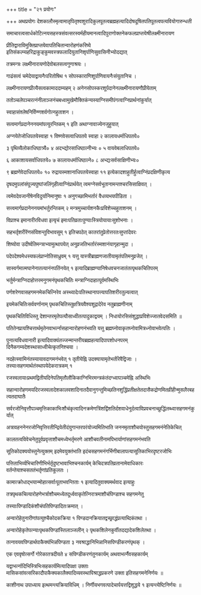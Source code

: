 +++
title = "२१ प्रयोगः"

+++
अथप्रयोगः देशकालौस्मृत्वामातृपितृश्वशुरादिकुलपूतत्वब्रह्महत्यादिदोषदूषितपतिपूतत्वपत्यवियोगारुन्धती

समाचारत्वसार्धकोटित्नयसहस्त्रसंवत्सरस्वर्महीयमानत्वादिपुराणोक्तनेकफलप्राप्तयेश्रीलक्ष्मीनारायण

प्रीतिद्वाराविमुक्तिप्राप्तयेवापतिचितान्वारोहणंकरिष्ये इतिसंकल्प्यहरिद्राकुङ्कुमवस्त्रफलादियुतानिशृर्पाणिसुवासिनीभ्योदद्यात्

तत्रमन्त्रः लक्ष्मीनारायणोदेवोबलसत्वगुणाश्रयः ।

गाढंसत्वं चमेदेयाद्वायनैःपरितोषिथ १ सोपस्काराणिशूर्पाणिवायनैःसंयुतानिच ।

लक्ष्मीनारायणप्रीत्यैसत्वकामाददाम्यहम् २ अनेनसोपस्करशूर्पदानेनलक्ष्मीनारायणौप्रीयेताम्

ततोञ्चलेपञ्चरत्नंनीलाञ्जनंचबध्वामुखेमौक्तिकंन्यस्याग्निसमीपंगत्वाग्निप्रार्थनांकुर्यात्

स्वाहासंश्लेषनिर्विण्णशर्वगोत्नहुताशन ।

सत्वमार्गप्रदानेननयमांपत्युरन्तिकम् १ इति अथाग्नावाज्येनजुहुयात्

अग्नयेतेजोधिपतयेस्वाहा १ विष्णवेसत्वाधिपतये स्वाहा २ कालायधर्माधिपतये०

३ पृथिव्यैलोकाधिष्ठात्र्यै० ४ अदभ्द्योरसाधिष्ठात्नीभ्यः ० ५ वायवेबलाधिपतये०

६ आकाशायसर्वाधिपतये० ७ कालायधर्माधिष्ठात्ने० ८ अभ्द्यःसर्वसाक्षिणीभ्यः०

९ ब्रह्मणेवेदाधिपतये० १० रुद्रायस्मशानाधिपतयेस्वाहा ११ इत्येकादशाहुतीर्हुत्वाग्निंप्रदक्षिणीकृत्य

दृषदमुपलांसंपूज्यपुष्पांजलिंगृहीत्वाग्निंप्रार्थयेत् त्वमग्नेसर्वभूतानामन्तश्चरसिसाक्षिवत् ।

त्वमेवदेवजानीषेनविदुर्यानिमानुषाः १ अनुगच्छामिभर्तारं वैधव्यभयपीडिता ।

सत्त्वमार्गप्रदानेननयमांभर्तुरन्तिकम् २ मन्त्रमुच्चार्यशनकैःप्रविशेच्चहुताशनम् ।

विप्राश्च इमानारीरविधवा इत्यृचं इमाःपतिव्रताःपुण्याःस्त्रियोयायाःसुशोभनाः ।

सहभर्तृशरीरेंणसंविशन्तुविभावसुम् १ इतिचपठेत् कातरांतुप्रेतोत्तरतःसुप्तांदेवरः

शिष्योवा उदीर्ष्वतिमन्त्राभ्यामुत्थापयेत् अनुव्रजतिभर्तारंस्मशानंयागृहान्मुदा ।

पदेपदेश्वमेधस्यफलंप्राप्नोतिसाध्रुवम् १ यत्तु यास्त्रीब्राह्मणजातीयामृतंपतिमनुव्रजेत् ।

सास्वर्गमात्मघानेनातत्यानंनपतिंनयेत् १ इत्यादिब्राह्मण्यानिषेधवचनजातंतत्पृथकचितिपरम्

भर्तुर्मन्त्राग्निदाहोत्तरमनुगमनंपृथकचितिः मन्त्राग्निदाहात्पूर्वमस्थिभिः

पर्णशरेणवासहगमनमेकचित्निरेव अस्थ्यादेःपतिस्थानापत्त्यापतिशरीरतुल्यत्वात्

इयमेकचितिःसर्ववर्णानाम् पृथकचितिस्तुक्षत्रियवैश्यशूद्रादेरेव नतुब्राह्मणीनाम्

पृथकचितिविधिस्तु देशान्तरमृतेपत्यौसाध्वीतत्पादुकाद्वयम् । निधायोरसिसंशुद्धाप्रविशेज्जातवेदसमिति ॥

पतितेनप्रायश्चित्तार्थमृतेनवाभर्त्नासहान्वारोहणनंभवति यत्तु ब्रह्मघ्नोवाकृतघ्नोवामित्रध्नोवाभवेत्पतिः ।

पुनात्यविधवानारी इत्यादिवाक्यंतज्जन्मान्तरीयब्रह्महत्यादिपापशोधनपरम् दिनैकगम्यदेशस्थासाध्वीचेत्कृतनिश्चया ।

नदहेत्स्वामिनंतस्यायावदागमनंभवेत् १ तृतीयेह्नि उदक्यायामृतेभर्तरिवैद्विजाः । तस्याःसहगमार्थतंस्थापयेदेकरात्रकम् १

रजस्वलायाःप्रथमद्वितीयदिनेपतिमृतौलौकिकाग्निभिरमन्त्रकंतंदग्ध्वापञ्चमेह्नि अस्थिभिः

सहान्वारोहणमयदिरजस्वलादेशकालवशादिनातदैवानुगन्तुमिच्छतिनशुद्धिंप्रतीक्षतेतदासैकद्रोणमितव्रीहीन्मुसलैरबहत्यतदाघातैः

सर्वरजोनिवृत्तौपञ्चमृत्तिकाकाभिःशौचंकृत्वादिनक्रमेणत्रिंशद्विंशतिर्दशवाधेनूर्दत्वाविप्रवचनाच्छुद्धिंलब्ध्वासहगमनंकुर्यात्

अत्रावहननेनरजोनिवृत्तिरतीन्द्रियेतीदंयुगान्तरपरंयोज्यमितिभाति जननमृताशौचयोस्तुसहगमनंनेतिकेचित्

कालतत्वविवेचनेतुपूर्वप्रवृत्ताशौचमध्येभर्तृमरणे आशौचवतीनामपिभार्याणांसहगमनंभवति

सूतिकोदक्ययोस्तुनेत्युक्तम् इदमेवयुक्तंभाति इदंचसहगमनंगर्भिणीबालापत्यासूतिकाभिरदृष्टरजोभिः

पत्तिताभिर्व्यभिचारिणीभिर्भर्तृदुष्टभावाभिश्चनकार्यम् केचिदत्रपतिव्रतानामेवाधिकारः वर्तन्तेयाश्चसततंभर्तृणांप्रतिकूलतः ।

कामात्क्रोधाद्भयान्मोहात्सर्वाःपूताभवन्तिताः १ इत्यादितुवाक्यमर्थवाद इत्याहुः

तत्रपृथकचित्यारोहणेभर्त्राशौचमध्येतदूर्ध्ववाकृतेत्निरात्रमाशौचंपिण्डाश्च सहगमनेतु

तस्याःपिण्डादिकंशौचंपतिपिण्डादितःक्रमात् ।

अन्वारोहेतुनारीणांपत्युश्चैकोदकक्रिया १ पिण्डदानक्रियातद्वच्छ्राद्धंप्रत्याब्दिकंतथा ।

अन्वारोहेकृतेपत्न्याःपृथकपिण्डांस्तिलाञ्जलीन् २ पृथकशिलेनकुर्वीतदद्यादेकशिलेतथा ।

तत्नावयवपिण्डार्थपाकैक्यंभिन्नपिण्डता ३ नवश्राद्धानिभिन्नानिसपिण्डीकरणंपृथक् ।

एक एववृषोत्सर्गो गोरेकातत्रदीयते ४ सपिण्डीकरणंतुनकार्यम् अथवाभर्त्नैवसहकार्यम्

यद्वाभर्त्नादिभिस्त्रिभिःसहकार्यमित्यादिपक्षा उक्ताः मासिकसांवत्सरिकादौपाकैक्यकालैक्यादिव्यवस्थापिश्राद्धप्रकरणे उक्ता इतिसहगमनेनिर्णयः ॥

काशीनाथ उपाध्याय इत्थमन्त्यक्रियाविधिम् । निर्णीयभगवत्पादेचार्पयत्तद्विशुद्धये १ इत्यन्त्येष्टिनिर्णयः ॥
